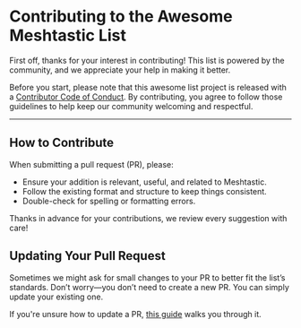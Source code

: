 # Contributing to the Awesome Meshtastic List

First off, thanks for your interest in contributing! This list is powered by the community, and we appreciate your help in making it better.

Before you start, please note that this awesome list project is released with a [Contributor Code of Conduct](code-of-conduct.md). By contributing, you agree to follow those guidelines to help keep our community welcoming and respectful.

---

## How to Contribute

When submitting a pull request (PR), please:

- Ensure your addition is relevant, useful, and related to Meshtastic.
- Follow the existing format and structure to keep things consistent.
- Double-check for spelling or formatting errors.

Thanks in advance for your contributions, we review every suggestion with care!

## Updating Your Pull Request

Sometimes we might ask for small changes to your PR to better fit the list’s standards. Don’t worry—you don’t need to create a new PR. You can simply update your existing one.

If you're unsure how to update a PR, [this guide](https://github.com/RichardLitt/knowledge/blob/master/github/amending-a-commit-guide.md) walks you through it.